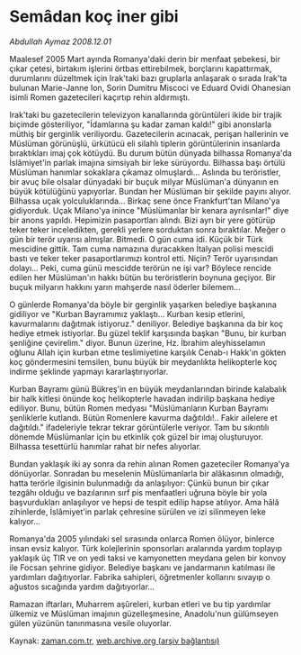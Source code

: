 # Semâdan koç iner gibi

*Abdullah Aymaz 2008.12.01*

<tr><td class="metin" colspan="2" style="padding-top: 20px; padding-left: 5px; padding-right: 10px;">Maalesef  2005 Mart ayında Romanya'daki derin bir menfaat şebekesi, bir çıkar çetesi, birtakım işlerini örtbas ettirebilmek, borçlarını kapattırmak, durumlarını düzeltmek için Irak'taki bazı gruplarla anlaşarak o sırada Irak'ta bulunan Marie-Janne Ion, Sorin Dumitru Miscoci ve Eduard Ovidi Ohanesian isimli Romen gazetecileri kaçırtıp rehin aldırmıştı.</td></tr><tr><td class="metin" colspan="2" style="padding-top: 20px; padding-left: 5px; padding-right: 10px;"><p> Irak'taki bu gazetecilerin televizyon kanallarında görüntüleri ikide bir trajik biçimde gösteriliyor, "İdamlarına şu kadar zaman kaldı!" gibi anonslarla müthiş bir gerginlik veriliyordu. Gazetecilerin acınacak, perişan hallerinin ve Müslüman görünüşlü, ürkütücü eli silahlı tiplerin görüntülerinin insanlarda bıraktıkları imaj çok kötüydü. Bu durum bütün dünyada bilhassa Romanya'da İslâmiyet'in parlak imajına simsiyah bir leke sürüyordu. Bilhassa başı örtülü Müslüman hanımlar sokaklara çıkamaz olmuşlardı... Aslında bu teröristler, bir avuç bile olsalar dünyadaki bir buçuk milyar Müslüman'a dünyanın en büyük kötülüğünü yapıyorlar. Bundan her Müslüman bir şekilde payını alıyor. Bilhassa uçak yolculuklarında... Birkaç sene önce Frankfurt'tan Milano'ya gidiyorduk. Uçak Milano'ya inince "Müslümanlar bir kenara ayrılsınlar!" diye bir anons yapıldı. Hepimizin pasaportları alındı. Bizi ayrı bir yere götürüp teker teker inceledikten, gerekli yerlere sorduktan sonra bıraktılar. Meğer o gün bir terör uyarısı almışlar. Bitmedi. O gün cuma idi. Küçük bir Türk mescidine gittik. Tam cuma namazına duracakken İtalyan polisi mescidi bastı ve teker teker pasaportlarımızı kontrol etti. Niçin? Terör uyarısından dolayı... Peki, cuma günü mescidde terörün ne işi var? Böylece rencide edilen her Müslüman'ın hakkı bütün bu teröristlerin boynuna geçiyor. Bir buçuk milyarın hakkını yarın mahşerde nasıl öderler bilemem...
<p>O günlerde Romanya'da böyle bir gerginlik yaşarken belediye başkanına gidiliyor ve "Kurban Bayramımız yaklaştı... Kurban kesip etlerini, kavurmalarını dağıtmak istiyoruz." deniliyor. Belediye başkanına da bir koç hediye etmek istiyorlar. Bu güzel teklif karşısında başkan "Bunu, bir kurban şenliğine çevirelim." diyor. Bunun üzerine, Hz. İbrahim aleyhisselamın oğlunu Allah için kurban etme teslimiyetine karşılık Cenab-ı Hakk'ın gökten koç göndermesini temsilen, bunu büyük bir meydanlıkta helikopterle koç indirme şeklinde yapmayı kararlaştırıyorlar.
<p>Kurban Bayramı günü Bükreş'in en büyük meydanlarından birinde kalabalık bir halk kitlesi önünde koç helikopterle havadan indirilip başkana hediye ediliyor. Bunu, bütün Romen medyası "Müslümanların Kurban Bayramı şenliklerle kutlandı. Bütün Romenlere kavurma dağıtıldı!.. Fakir ailelere et dağıtıldı." ifadeleriyle tekrar tekrar görüntülerle veriyor. Tam bu sıkıntılı dönemde Müslümanlar için bu etkinlik çok güzel bir imaj oluşturuyor. Bilhassa tesettürlü hanımlar rahat bir nefes alıyorlar. 
<p>Bundan yaklaşık iki ay sonra da rehin alınan Romen gazeteciler Romanya'ya dönüyorlar. Sonradan bu meselenin Müslümanlarla bir alâkasının olmadığı, hatta terörle ilgisinin bulunmadığı da anlaşılıyor: Çünkü bunun bir çıkar tezgâhı olduğu ve bazılarının sırf pis menfaatleri uğruna böyle bir yola başvurdukları anlaşılıyor ve hepsi de tespit edilip hapse atılıyor. Ama hâlâ zihinlerde, İslâmiyet'in parlak çehresine sürülen ve izi silinmeyen leke kalıyor...
<p>Romanya'da 2005 yılındaki sel sırasında onlarca Romen ölüyor, binlerce insan evsiz kalıyor. Türk kolejlerinin sponsorları aralarında yardım toplayıp yaklaşık üç TIR ve on yedi taksi ve kamyonetten meydana gelen bir konvoy ile Focsan şehrine gidiyor. Belediye başkanı ve jandarmanın katılması ile yardımları dağıtıyorlar. Fabrika sahipleri, öğretmenler kollarını sıvayıp o ağustos sıcağında yardım dağıtıyorlar...
<p>Ramazan iftarları, Muharrem aşûreleri, kurban etleri ve bu tip yardımlar ülkemiz ve Müslüman imajının güzelleşmesine, Anadolu'nun gülümseyen gülen yüzünün tanınmasına vesile oluyorlar. <br/></p></p></p></p></p></p></td></tr>

Kaynak: [zaman.com.tr](http://zaman.com.tr/yazar.do?yazino=765981), [web.archive.org (arşiv bağlantısı)](http://web.archive.org/web/20091013200706/http://www.zaman.com.tr:80/yazar.do?yazino=765981)
